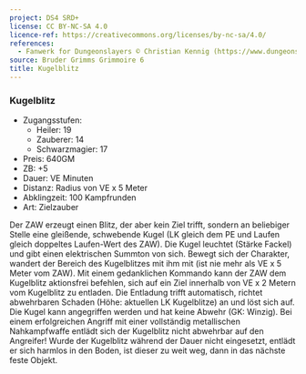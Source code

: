 ```yaml
---
project: DS4 SRD+
license: CC BY-NC-SA 4.0
licence-ref: https://creativecommons.org/licenses/by-nc-sa/4.0/
references: 
  - Fanwerk for Dungeonslayers © Christian Kennig (https://www.dungeonslayers.net/)
source: Bruder Grimms Grimmoire 6
title: Kugelblitz
---
```


### Kugelblitz

- Zugangsstufen:
  - Heiler: 19
  - Zauberer: 14
  - Schwarzmagier: 17
- Preis: 640GM
- ZB: +5
- Dauer: VE Minuten
- Distanz: Radius von VE x 5 Meter
- Abklingzeit: 100 Kampfrunden
- Art: Zielzauber

Der ZAW erzeugt einen Blitz, der aber kein Ziel trifft, sondern an beliebiger Stelle eine gleißende, schwebende Kugel (LK gleich dem PE und Laufen gleich doppeltes Laufen-Wert des ZAW). Die Kugel leuchtet (Stärke Fackel) und gibt einen elektrischen Summton von sich. Bewegt sich der Charakter, wandert der Bereich des Kugelblitzes mit ihm mit (ist nie mehr als VE x 5 Meter vom ZAW). Mit einem gedanklichen Kommando kann der ZAW dem Kugelblitz aktionsfrei befehlen, sich auf ein Ziel innerhalb von VE x 2 Metern vom Kugelblitz zu entladen. Die Entladung trifft automatisch, richtet abwehrbaren Schaden (Höhe: aktuellen LK Kugelblitze) an und löst sich auf. Die Kugel kann angegriffen werden und hat keine Abwehr (GK: Winzig). Bei einem erfolgreichen Angriff mit einer vollständig metallischen Nahkampfwaffe entlädt sich der Kugelblitz nicht abwehrbar auf den Angreifer! Wurde der Kugelblitz während der Dauer nicht eingesetzt, entlädt er sich harmlos in den Boden, ist dieser zu weit weg, dann in das nächste feste Objekt.

